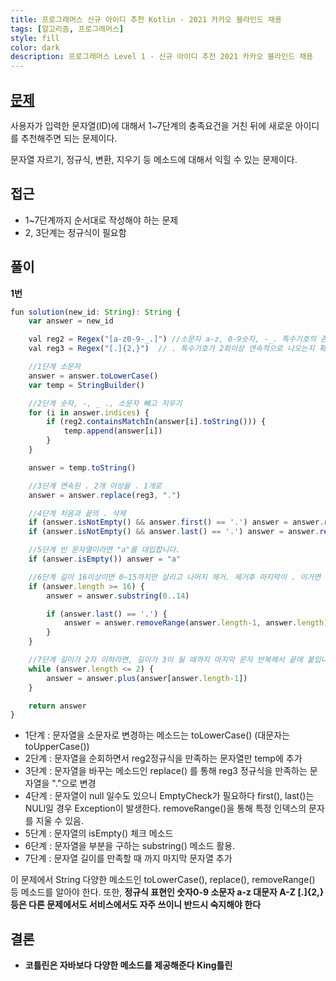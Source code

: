 ```yaml
---
title: 프로그래머스 신규 아이디 추천 Kotlin - 2021 카카오 블라인드 채용
tags: [알고리즘, 프로그래머스]
style: fill
color: dark
description: 프로그래머스 Level 1 - 신규 아이디 추천 2021 카카오 블라인드 채용
---
```


## [문제](https://programmers.co.kr/learn/courses/30/lessons/72410)
사용자가 입력한 문자열(ID)에 대해서 1~7단계의 충족요건을 거친 뒤에 새로운 아이디를 추천해주면 되는 문제이다.

문자열 자르기, 정규식, 변환, 지우기 등 메소드에 대해서 익힐 수 있는 문제이다.

## 접근
- 1~7단계까지 순서대로 작성해야 하는 문제
- 2, 3단계는 정규식이 필요함

## 풀이
**1번**
```javascript
fun solution(new_id: String): String {
    var answer = new_id

    val reg2 = Regex("[a-z0-9-_.]") //소문자 a-z, 0-9숫자, -_. 특수기호의 존재
    val reg3 = Regex("[.]{2,}")  // . 특수기호가 2회이상 연속적으로 나오는지 확인하는 정규식

    //1단계 소문자
    answer = answer.toLowerCase()
    var temp = StringBuilder()

    //2단계 숫자, -, _ ., 소문자 빼고 지우기
    for (i in answer.indices) {
        if (reg2.containsMatchIn(answer[i].toString())) {
            temp.append(answer[i])
        }
    }

    answer = temp.toString()

    //3단계 연속된 . 2개 이상을 . 1개로
    answer = answer.replace(reg3, ".")

    //4단계 처음과 끝의 . 삭제
    if (answer.isNotEmpty() && answer.first() == '.') answer = answer.removeRange(0, 1)
    if (answer.isNotEmpty() && answer.last() == '.') answer = answer.removeRange(answer.length-1, answer.length)

    //5단계 빈 문자열이라면 "a"를 대입합니다.
    if (answer.isEmpty()) answer = "a"

    //6단계 길이 16이상이면 0~15까지만 살리고 나머지 제거. 제거후 마지막이 . 이거면 이것도 제거
    if (answer.length >= 16) {
        answer = answer.substring(0..14)

        if (answer.last() == '.') {
            answer = answer.removeRange(answer.length-1, answer.length)
        }
    }

    //7단계 길이가 2자 이하라면, 길이가 3이 될 때까지 마지막 문자 반복해서 끝에 붙입니다.
    while (answer.length <= 2) {
        answer = answer.plus(answer[answer.length-1])
    }

    return answer
}


```

- 1단계 : 문자열을 소문자로 변경하는 메소드는 toLowerCase() (대문자는 toUpperCase())
- 2단계 : 문자열을 순회하면서 reg2정규식을 만족하는 문자열만 temp에 추가
- 3단계 : 문자열을 바꾸는 메소드인 replace() 를 통해 reg3 정규식을 만족하는 문자열을 "."으로 변경
- 4단계 : 문자열이 null 일수도 있으니 EmptyCheck가 필요하다 first(), last()는 NULl일 경우 Exception이 발생한다. removeRange()을 통해 특정 인덱스의 문자를 지울 수 있음.
- 5단계 : 문자열의 isEmpty() 체크 메소드
- 6단계 : 문자열을 부분을 구하는 substring() 메소드 활용.
- 7단계 : 문자열 길이를 만족할 때 까지 마지막 문자열 추가

이 문제에서 String 다양한 메소드인 toLowerCase(), replace(), removeRange() 등 메소드를 알아야 한다. 또한, **정규식 표현인 숫자0-9 소문자 a-z 대문자 A-Z [.]{2,} 등은 다른 문제에서도 서비스에서도 자주 쓰이니 반드시 숙지해야 한다**

## 결론
- **코틀린은 자바보다 다양한 메소드를 제공해준다 King틀린**
